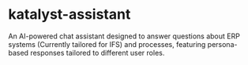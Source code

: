 # katalyst-assistant
An AI-powered chat assistant designed to answer questions about ERP systems (Currently tailored for IFS) and processes, featuring persona-based responses tailored to different user roles.
